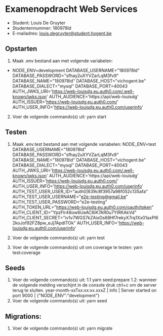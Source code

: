 # Examenopdracht Web Services

- Student: Louis De Gruyter
- Studentennummer: 180978ld
- E-mailadres: louis.degruyter@student.hogent.be


## Opstarten
1) Maak .env bestand aan met volgende variabelen:
- NODE_ENV=development
DATABASE_USERNAME="180978ld"
DATABASE_PASSWORD="sfhay2uXYVZarLqM3fv9"
DATABASE_NAME="180978ld"
DATABASE_HOST="vichogent.be"
DATABASE_DIALECT="mysql"
DATABASE_PORT=40043
AUTH_JWKS_URI='https://web-louisdg.eu.auth0.com/.well-known/jwks.json'
AUTH_AUDIENCE='https://api/web-louisdg'
AUTH_ISSUER='https://web-louisdg.eu.auth0.com/'
AUTH_USER_INFO='https://web-louisdg.eu.auth0.com/userinfo'

2) Voer de volgende commando(s) uit:
yarn start

## Testen

1) Maak .env.test bestand aan met volgende variabelen:
NODE_ENV=test
DATABASE_USERNAME="180978ld"
DATABASE_PASSWORD="sfhay2uXYVZarLqM3fv9"
DATABASE_NAME="180978ld"
DATABASE_HOST="vichogent.be"
DATABASE_DIALECT="mysql"
DATABASE_PORT=40043
AUTH_JWKS_URI='https://web-louisdg.eu.auth0.com/.well-known/jwks.json'
AUTH_AUDIENCE='https://api/web-louisdg'
AUTH_ISSUER='https://web-louisdg.eu.auth0.com/'
AUTH_USER_INFO='https://web-louisdg.eu.auth0.com/userinfo'
AUTH_TEST_USER_USER_ID="auth0|639c8f3957a98f052c135afa"
AUTH_TEST_USER_USERNAME="e2e-testing@gmail.be"
AUTH_TEST_USER_PASSWORD="e2e-testing"
AUTH_TOKEN_URL="https://web-louisdg.eu.auth0.com/oauth/token"
AUTH_CLIENT_ID="YpzFIr48ow6UeAC6iK7AR0u7YIRKAkVd"
AUTH_CLIENT_SECRET="iv1v7WGS7kZAixDs68Hf7rekyX7rq1Xx01axPl62koJof92FZ8pw_eJj7ApdlTOk"
AUTH_USER_INFO='https://web-louisdg.eu.auth0.com/userinfo'

2) Voer de volgende commando(s) uit:
yarn test

3) Voer de volgende commando(s) uit om coverage te testen:
yarn test:coverage

## Seeds

1) Voer de volgende commando(s) uit:
  1.1 yarn seed:prepare
  1.2: wanneer de volgende melding verschijnt in de console druk ctrl+c om de server terug te sluiten.
  year-month-xxTxx:xx:xx.xxxZ | info | Server started on port 9000 | {"NODE_ENV":"development"}
2) Voer de volgende commando(s) uit:
    yarn seed
    
## Migrations:
1) Voer de volgende commando(s) uit:
yarn migrate



